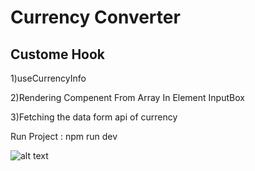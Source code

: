 # Currency Converter

## Custome Hook

1)useCurrencyInfo

2)Rendering Compenent From Array In Element InputBox

3)Fetching the data form api of currency

Run Project : npm run dev

![alt text](<Screenshot 2024-08-11 at 6.13.43 PM.png>)